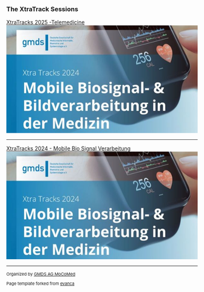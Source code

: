 
### The XtraTrack Sessions

[XtraTracks 2025 -Telemedicine](/XtraTracks2025)
<img src="images/xtratrackslogo2025.jpg?raw=true"/>

---
[XtraTracks 2024 - Mobile Bio Signal Verarbeitung](/XtraTracks2024)
<img src="images/xtratrackslogo2024.jpg?raw=true"/>

<!--
---
[XtraTracks 2023 - ](/XtraTracks2024)
<img src="images/xtratrackslogo2023.jpg?raw=true"/>-->

---
<p style="font-size:11px">Organized by <a href="mocomed.de">GMDS AG MoCoMed</a></p>
<p style="font-size:11px">Page template forked from <a href="https://github.com/evanca/quick-portfolio">evanca</a></p>
<!-- Remove above link if you don't want to attibute -->

